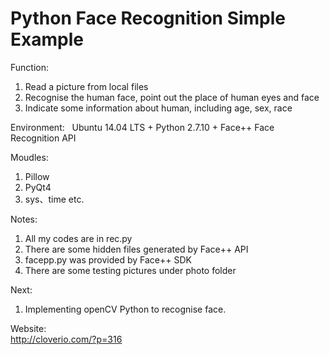# Python Face Recognition Simple Example  

Function:  
1. Read a picture from local files  
2. Recognise the human face, point out the place of human eyes and face  
3. Indicate some information about human, including age, sex, race  

Environment:   
Ubuntu 14.04 LTS + Python 2.7.10 + Face++ Face Recognition API  

Moudles:  
1. Pillow  
2. PyQt4  
3. sys、time etc.  

Notes:  
1. All my codes are in rec.py  
2. There are some hidden files generated by Face++ API  
3. facepp.py was provided by Face++ SDK  
4. There are some testing pictures under photo folder  

Next:  
1. Implementing openCV Python to recognise face.  

Website:  
http://cloverio.com/?p=316  
